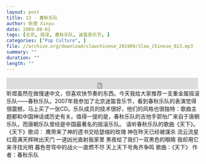 ```yaml
---
layout: post
title: 13 - 春秋乐队
author: 昕煜 Xinyu
date: 2009-08-01
tags: [北京, 摇滚, 春秋乐队, 迷笛音乐节, ]
categories: ["Pop Culture", ]
file: //archive.org/download/slowchinese_201909/Slow_Chinese_013.mp3
summary: ""
duration: ""
length: ""
---
```


<iframe src="https://archive.org/embed/slowchinese_201909/Slow_Chinese_013.mp3" width="500" height="30" frameborder="0" webkitallowfullscreen="true" mozallowfullscreen="true" allowfullscreen></iframe>
昕煜虽然在做慢速中文，但喜欢快节奏的东西。今天我给大家推荐一支重金属摇滚乐队——春秋乐队。2007年我参加了北京迷笛音乐节，看到春秋乐队的表演觉得很震撼，马上买了一张CD。乐队成员的技术很好，他们的风格也很独特：歌曲主题都和中国神话或历史有关。值得一提的是，春秋乐队的吉他手郭怡广来自于唐朝乐队，而唐朝乐队曾经是中国最著名的摇滚乐队。
请听春秋乐队的歌曲《天下》。
《天下》歌词：
鹰带来了神的遗书交给瑟缩的玫瑰
神在昨天已经被谋杀
流云流星红霞满天辉映出天门
一道凶光直射我家里
黑夜给了我们一双黑色的眼睛
我却用它来寻找光明
暮色苍穹中的战火一直燃不尽
天上天下号角齐争鸣
歌曲：《天下》
 作者：春秋乐队
